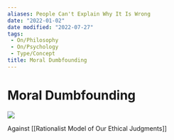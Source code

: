 ```yaml
---
aliases: People Can't Explain Why It Is Wrong
date: "2022-01-02"
date modified: "2022-07-27"
tags:
 - On/Philosophy
 - On/Psychology
 - Type/Concept
title: Moral Dumbfounding
---
```


# Moral Dumbfounding
![](https://i.imgur.com/2IsCEN3.png)

Against [[Rationalist Model of Our Ethical Judgments]]
